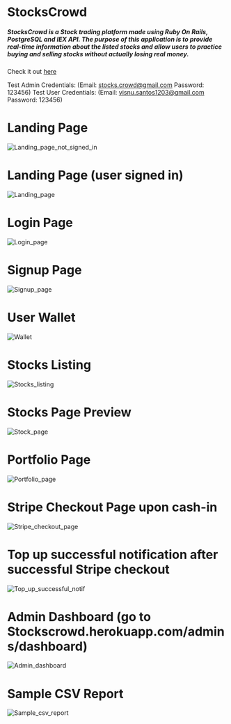 # StocksCrowd

##### StocksCrowd is a Stock trading platform made using Ruby On Rails, PostgreSQL and IEX API. The purpose of this application is to provide real-time information about the listed stocks and allow users to practice buying and selling stocks without actually losing real money.

Check it out [here](https://stockscrowd.herokuapp.com/)

Test Admin Credentials: (Email: stocks.crowd@gmail.com Password: 123456)
Test User Credentials: (Email: visnu.santos1203@gmail.com Password: 123456)

# Landing Page
![Landing_page_not_signed_in](https://user-images.githubusercontent.com/81145716/168800731-e4409b3e-1e8b-422a-8383-9a0780fcd582.png)

# Landing Page (user signed in)
![Landing_page](https://user-images.githubusercontent.com/81145716/168800210-81af41da-be9b-4e4c-89eb-1220edad9481.png)

# Login Page
![Login_page](https://user-images.githubusercontent.com/81145716/168802727-a5483ec7-075e-4fcd-a309-c3daa2ca598a.png)

# Signup Page
![Signup_page](https://user-images.githubusercontent.com/81145716/168803130-01a158fc-ef9b-4d70-89c3-6681f92c5872.png)

# User Wallet
![Wallet](https://user-images.githubusercontent.com/81145716/168804823-660d2d21-1558-47eb-bf68-ae2de0259151.png)

# Stocks Listing
![Stocks_listing](https://user-images.githubusercontent.com/81145716/168805169-a02e317c-f789-4ce1-9054-7334317c7e58.png)

# Stocks Page Preview
![Stock_page](https://user-images.githubusercontent.com/81145716/168805544-f2a8abfe-8250-4a75-b30c-767aeedf13b6.png)

# Portfolio Page
![Portfolio_page](https://user-images.githubusercontent.com/81145716/168805759-8c460326-bdb6-4969-b7dc-ea774bdde39d.png)

# Stripe Checkout Page upon cash-in
![Stripe_checkout_page](https://user-images.githubusercontent.com/81145716/168806171-624acbe6-c701-4e81-bfab-41da2a3ca2ab.png)

# Top up successful notification after successful Stripe checkout
![Top_up_successful_notif](https://user-images.githubusercontent.com/81145716/168806419-9c1b9f3e-1e07-49c8-ab32-883c3b55bb19.png)

# Admin Dashboard (go to Stockscrowd.herokuapp.com/admins/dashboard)
![Admin_dashboard](https://user-images.githubusercontent.com/81145716/168806722-375b5fb8-d685-4669-bf78-fa21a5822423.png)

# Sample CSV Report
![Sample_csv_report](https://user-images.githubusercontent.com/81145716/168807138-53c4e2f1-6a04-402f-9061-829f5fcdc93c.PNG)

